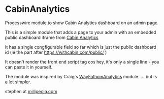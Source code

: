 # CabinAnalytics
Processwire module to show Cabin Analytics dashboard on an admin page.

This is a simple module that adds a page to your admin with an embedded public dashboard iframe from [Cabin Analytics](https://withcabin.com)

It has a single congfigurable field so far which is just the public dashboard id (ie the part after https://withcabin.com/public/ )

It doesn't render the front end script tag cos hey, it's only a single line - you can paste it in yourself.

The module was inspired by Craig's [WayFathomAnalytics](https://processwire.com/modules/way-fathom-analytics/) module .... but is a lot simpler.

stephen at [millipedia.com](https://millipedia.com)